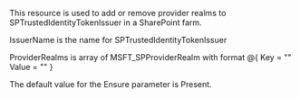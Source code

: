 This resource is used to add or remove provider realms to SPTrustedIdentityTokenIssuer in a
SharePoint farm.

IssuerName is the name for SPTrustedIdentityTokenIssuer

ProviderRealms is array of MSFT_SPProviderRealm with format 
				@{
					Key = "<url>"
					Value = "<urn>"
				}

The default value for the Ensure parameter is Present.